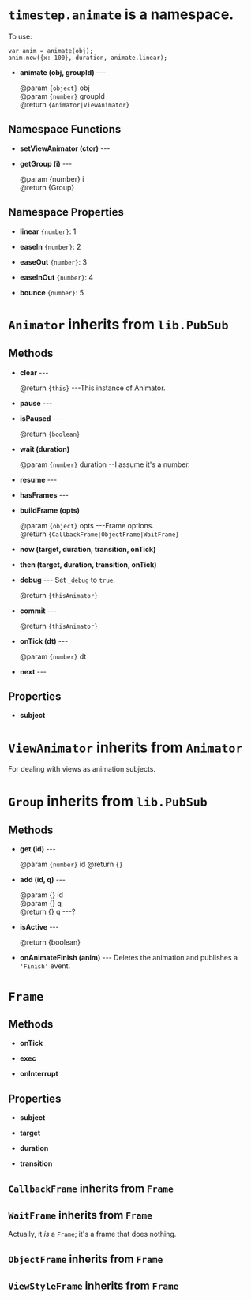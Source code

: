 # `timestep.animate` is a namespace.

To use:

    var anim = animate(obj);
	anim.now({x: 100}, duration, animate.linear);


* __animate (obj, groupId)__ ---

	@param `{object}` obj<br/>
	@param `{number}` groupId<br/>
	@return `{Animator|ViewAnimator}`



## Namespace Functions

* __setViewAnimator (ctor)__ ---

* __getGroup (i)__ ---

	@param {number} i<br/>
	@return {Group}

## Namespace Properties

* __linear__ `{number}`: 1

* __easeIn__ `{number}`: 2

* __easeOut__ `{number}`: 3

* __easeInOut__ `{number}`: 4

* __bounce__ `{number}`: 5


# `Animator` inherits from `lib.PubSub`

## Methods

* __clear__ ---

	@return `{this}` ---This instance of Animator.

* __pause__ ---

* __isPaused__ ---

	@return `{boolean}`

* __wait (duration)__

	@param `{number}` duration --I assume it's a number.

* __resume__ ---

* __hasFrames__ ---

* __buildFrame (opts)__

	@param `{object}` opts ---Frame options.<br/>
	@return `{CallbackFrame|ObjectFrame|WaitFrame}`

* __now (target, duration, transition, onTick)__

* __then (target, duration, transition, onTick)__

* __debug__ --- Set `_debug` to `true`.

	@return `{thisAnimator}`

* __commit__ ---

	@return `{thisAnimator}`

* __onTick (dt)__ ---

	@param `{number}` dt

* __next__ ---


## Properties

* __subject__


# `ViewAnimator` inherits from `Animator`

For dealing with views as animation subjects.

# `Group` inherits from `lib.PubSub`

## Methods

* __get (id)__ ---

	@param `{number}` id
	@return `{}`

* __add (id, q)__ ---

	@param {} id<br/>
	@param {} q<br/>
	@return {} q ---?

* __isActive__ ---

	@return {boolean}

* __onAnimateFinish (anim)__ --- Deletes the animation and publishes a `'Finish'` event.


# `Frame`

## Methods

* __onTick__

* __exec__

* __onInterrupt__

## Properties

* __subject__

* __target__

* __duration__

* __transition__


## `CallbackFrame` inherits from `Frame`

## `WaitFrame` inherits from `Frame`

Actually, it *is* a `Frame`; it's a frame that does nothing.

## `ObjectFrame` inherits from `Frame`

## `ViewStyleFrame` inherits from `Frame`
